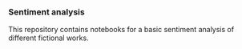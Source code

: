 ### Sentiment analysis

This repository contains notebooks for a basic sentiment analysis of different fictional works.
